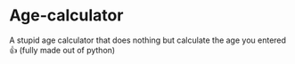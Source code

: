 # Age-calculator
A stupid age calculator that does nothing but calculate the age you entered 👍 (fully made out of python)
